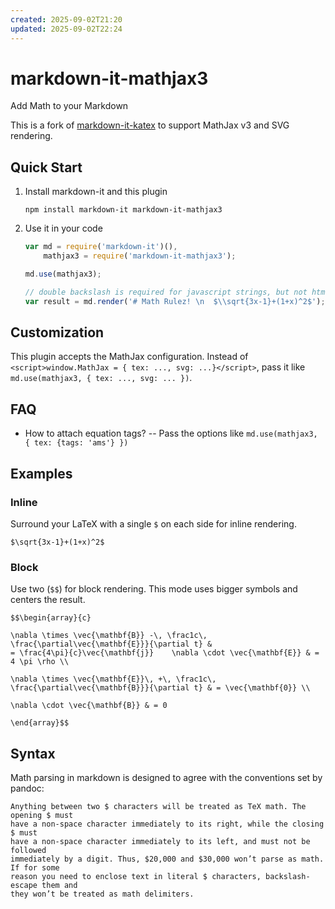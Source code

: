 ```yaml
---
created: 2025-09-02T21:20
updated: 2025-09-02T22:24
---
```

# markdown-it-mathjax3

Add Math to your Markdown

This is a fork of [markdown-it-katex](http://waylonflinn.github.io/markdown-it-katex/) to support MathJax v3 and SVG rendering.

## Quick Start

1. Install markdown-it and this plugin

   ```
   npm install markdown-it markdown-it-mathjax3
   ```

2. Use it in your  code

   ```javascript
   var md = require('markdown-it')(),
       mathjax3 = require('markdown-it-mathjax3');
   
   md.use(mathjax3);
   
   // double backslash is required for javascript strings, but not html input
   var result = md.render('# Math Rulez! \n  $\\sqrt{3x-1}+(1+x)^2$');
   ```

## Customization

This plugin accepts the MathJax configuration.
Instead of `<script>window.MathJax = { tex: ..., svg: ...}</script>`,
pass it like `md.use(mathjax3, { tex: ..., svg: ... })`.

## FAQ

- How to attach equation tags?
  -- Pass the options like `md.use(mathjax3, { tex: {tags: 'ams'} })`

## Examples

### Inline

Surround your LaTeX with a single `$` on each side for inline rendering.
```
$\sqrt{3x-1}+(1+x)^2$
```

### Block

Use two (`$$`) for block rendering. This mode uses bigger symbols and centers
the result.

```
$$\begin{array}{c}

\nabla \times \vec{\mathbf{B}} -\, \frac1c\, \frac{\partial\vec{\mathbf{E}}}{\partial t} &
= \frac{4\pi}{c}\vec{\mathbf{j}}    \nabla \cdot \vec{\mathbf{E}} & = 4 \pi \rho \\

\nabla \times \vec{\mathbf{E}}\, +\, \frac1c\, \frac{\partial\vec{\mathbf{B}}}{\partial t} & = \vec{\mathbf{0}} \\

\nabla \cdot \vec{\mathbf{B}} & = 0

\end{array}$$
```

## Syntax

Math parsing in markdown is designed to agree with the conventions set by pandoc:

    Anything between two $ characters will be treated as TeX math. The opening $ must
    have a non-space character immediately to its right, while the closing $ must
    have a non-space character immediately to its left, and must not be followed
    immediately by a digit. Thus, $20,000 and $30,000 won’t parse as math. If for some
    reason you need to enclose text in literal $ characters, backslash-escape them and
    they won’t be treated as math delimiters.
